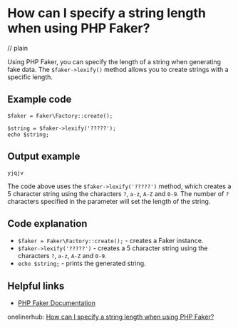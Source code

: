 # How can I specify a string length when using PHP Faker?
// plain

Using PHP Faker, you can specify the length of a string when generating fake data. The `$faker->lexify()` method allows you to create strings with a specific length.

## Example code

```
$faker = Faker\Factory::create();

$string = $faker->lexify('?????');
echo $string;
```

## Output example

```
yjqjv
```

The code above uses the `$faker->lexify('?????')` method, which creates a 5 character string using the characters `?`, `a-z`, `A-Z` and `0-9`. The number of `?` characters specified in the parameter will set the length of the string.

## Code explanation

- `$faker = Faker\Factory::create();` - creates a Faker instance.
- `$faker->lexify('?????')` - creates a 5 character string using the characters `?`, `a-z`, `A-Z` and `0-9`.
- `echo $string;` - prints the generated string.

## Helpful links
- [PHP Faker Documentation](https://github.com/fzaninotto/Faker#lexify)

onelinerhub: [How can I specify a string length when using PHP Faker?](https://onelinerhub.com/php-faker/how-can-i-specify-a-string-length-when-using-php-faker)